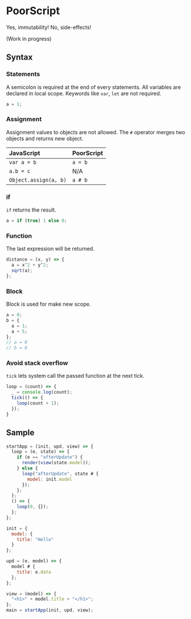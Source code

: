 # PoorScript

Yes, immutability! No, side-effects!

(Work in progress)

## Syntax

### Statements

A semicolon is required at the end of every statements.
All variables are declared in local scope. Keywords like `var`, `let` are not required.

```javascript
a = 1;
```

### Assignment

Assignment values to objects are not allowed.
The `#` operator merges two objects and returns new object.

|JavaScript|PoorScript|
|:--|:--|
|`var a = b`|`a = b`|
|`a.b = c`|N/A|
|`Object.assign(a, b)`|`a # b`|

### if

`if` returns the result.

```javascript
a = if (true) 1 else 0;
```

### Function

The last expression will be returned.
```javascript
distance = (x, y) => {
  a = x^2 + y^2;
  sqrt(a);
};
```

### Block

Block is used for make new scope.

```javascript
a = 0;
b = {
  a = 1;
  a + 5;
};
// a = 0
// b = 6
```

### Avoid stack overflow

`tick` lets system call the passed function at the next tick.

```javascript
loop = (count) => {
  _ = console.log(count);
  tick(() => {
    loop(count + 1);
  });
}
```

## Sample
```javascript
startApp = (init, upd, view) => {
  loop = (e, state) => {
    if (e == "afterUpdate") {
      render(view(state.model));
    } else {
      loop("afterUpdate", state # {
        model: init.model
      });
    };
  };
  () => {
    loop(0, {});
  };
};

init = {
  model: {
    title: "Hello"
  }
};

upd = (e, model) => {
  model # {
    title: e.data
  };
};

view = (model) => {
  "<h1>" + model.title + "</h1>";
};
main = startApp(init, upd, view);
```
